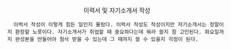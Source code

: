 <center>이력서 및 자기소개서 작성</center>

      이력서 작성이 이렇게 힘든 일인지 몰랐다. 이력서 작성도 작성이지만 자기소개서는 정말이지 환장할 노릇이다. 자기소개서가 취업할 때 중요하다는데 뭐라 쓸지 참 고민된다. 화요일까지 완성본을 만들어야 첨삭 받을 수 있는데 그 때까지 쓸 수 있을지 걱정이 된다.
